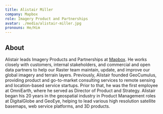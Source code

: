 ```yaml
---
title: Alistair Miller
company: Mapbox
role: Imagery Product and Partnerships
avatar: ./media/alistair-miller.jpg
pronouns: He/Him
---
```

## About

Alistair leads Imagery Products and Partnerships at [Mapbox](https://www.mapbox.com/). He works closely with customers, internal stakeholders, and commercial and open data partners to help our Raster team maintain, update, and improve our global imagery and terrain layers. Previously, Alistair founded GeoCumulus, providing product and go-to-market consulting services to remote sensing and location-based service startups. Prior to that, he was the first employee at OmniEarth, where he served as Director of Product and Strategy. Alistair began his 20 years in the geospatial industry in Product Management roles at DigitalGlobe and GeoEye, helping to lead various high resolution satellite basemaps, web service platforms, and 3D products.